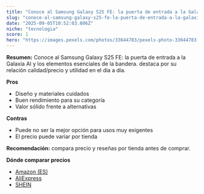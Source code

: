 ```yaml
---
title: "Conoce al Samsung Galaxy S25 FE: la puerta de entrada a la Galaxia AI y los elementos esenciales de la bandera."
slug: "conoce-al-samsung-galaxy-s25-fe-la-puerta-de-entrada-a-la-galaxia-ai-y-los-eleme"
date: "2025-09-05T10:52:03.806Z"
niche: "tecnologia"
score: 1
hero: "https://images.pexels.com/photos/33644783/pexels-photo-33644783.jpeg?auto=compress&cs=tinysrgb&fit=crop&h=627&w=1200&auto=compress&cs=tinysrgb&w=1200&h=675&fit=crop"
---
```


**Resumen:** Conoce al Samsung Galaxy S25 FE: la puerta de entrada a la Galaxia AI y los elementos esenciales de la bandera. destaca por su relación calidad/precio y utilidad en el día a día.

**Pros**
- Diseño y materiales cuidados
- Buen rendimiento para su categoría
- Valor sólido frente a alternativas

**Contras**
- Puede no ser la mejor opción para usos muy exigentes
- El precio puede variar por tienda

**Recomendación:** compara precio y reseñas por tienda antes de comprar.

**Dónde comparar precios**
- [Amazon (ES)](https://www.amazon.es/s?k=Conoce%20al%20Samsung%20Galaxy%20S25%20FE%3A%20la%20puerta%20de%20entrada%20a%20la%20Galaxia%20AI%20y%20los%20elementos%20esenciales%20de%20la%20bandera.&tag=teknovashop25-21)
- [AliExpress](https://www.aliexpress.com/wholesale?SearchText=Conoce%20al%20Samsung%20Galaxy%20S25%20FE%3A%20la%20puerta%20de%20entrada%20a%20la%20Galaxia%20AI%20y%20los%20elementos%20esenciales%20de%20la%20bandera.)
- [SHEIN](https://www.shein.com/pdsearch/Conoce%20al%20Samsung%20Galaxy%20S25%20FE%3A%20la%20puerta%20de%20entrada%20a%20la%20Galaxia%20AI%20y%20los%20elementos%20esenciales%20de%20la%20bandera.)